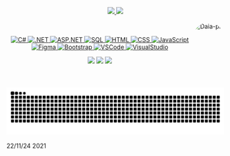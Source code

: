 <div align="center">
  <a href="https://github.com/daiccordeiro">
  <img height="180em" src="https://github-readme-stats.vercel.app/api?username=daiccordeiro&show_icons=true&theme=tokyonight&include_all_commits=true&count_private=true"/>
  <img height="180em" src="https://github-readme-stats.vercel.app/api/top-langs/?username=daiccordeiro&layout=compact&langs_count=7&theme=tokyonight"/>
</div>

<br>

<div align="center">
  <img align="right" alt="Daia-pic" height="150" style="border-radius:100px" src="https://media.giphy.com/media/kJG8W15nQoZvJl7aK8/giphy.gif">   

<br>
  
![C#](https://img.shields.io/badge/C%23-239120.svg?style=for-the-badge&logo=c-sharp&logoColor=white) 
![.NET](https://img.shields.io/badge/.NET-5C2D91.svg?style=for-the-badge&logo=.net&logoColor=white) 
![ASP.NET](https://img.shields.io/badge/.NET-5C2D91.svg?style=for-the-badge&logo=.net&logoColor=white)
![SQL](https://img.shields.io/badge/Sqlserver-07405E.svg?style=for-the-badge&logo=sqlite&logoColor=white) 
![HTML](https://img.shields.io/badge/html%20-%23E34F26.svg?&style=for-the-badge&logo=html5&logoColor=white) 
![CSS](https://img.shields.io/badge/css%20-%231572B6.svg?&style=for-the-badge&logo=css3&logoColor=white)
![JavaScript](https://img.shields.io/badge/javascript-%23323330.svg?style=for-the-badge&logo=javascript&logoColor=%23F7DF1E) 
![Figma](https://img.shields.io/badge/Figma-F24E1E?style=for-the-badge&logo=figma&logoColor=white) 
![Bootstrap](https://img.shields.io/badge/bootstrap-%23563D7C.svg?style=for-the-badge&logo=bootstrap&logoColor=white) 
![VSCode](https://img.shields.io/badge/-vscode-00a8e8?style=for-the-badge&logo=visual-studio-code)
![VisualStudio](https://img.shields.io/badge/-visualstudio-00a8e8?style=for-the-badge&logo=visual-studio)


<!--<div align="center">-->
  <a href="https://www.linkedin.com/in/daiccordeiro" target="_blank"><img src="https://img.shields.io/badge/-LinkedIn-%230077B5?style=for-the-badge&logo=linkedin&logoColor=white"></a>
  <a href="https://www.facebook.com/daiccordeiro" target="_blank"><img src="https://img.shields.io/badge/Facebook-1877F2?style=for-the-badge&logo=facebook&logoColor=white" target="_blank"></a>
  <a href="https://instagram.com/daiccordeiro" target="_blank"><img src="https://img.shields.io/badge/-Instagram-%23E4405F?style=for-the-badge&logo=instagram&logoColor=white" target="_blank"></a>
<!--  <a href ="mailto:daianeccordeiro@gmail.com"><img src="https://img.shields.io/badge/-Gmail-%23333?style=for-the-badge&logo=gmail&logoColor=white" target="_blank"></a>-->
</div>

<!--  <div style="display: inline_block"><br> -->
  <!--<img align="center" alt="Daia-Csharp" height="30" width="40" src="https://raw.githubusercontent.com/devicons/devicon/master/icons/csharp/csharp-original.svg">
  <img align="center" alt="Daia-NET" height="30" width="40" src="https://github.com/devicons/devicon/blob/master/icons/dot-net/dot-net-original.svg">
  <img align="center" alt="Daia-JS" height="30" width="40" src="https://github.com/devicons/devicon/blob/master/icons/javascript/javascript-original.svg">
  <img align="center" alt="Daia-SQL" height="30" width="40" src="https://github.com/devicons/devicon/blob/master/icons/microsoftsqlserver/microsoftsqlserver-plain.svg">
  <img align="center" alt="Daia-HTML" height="30" width="40" src="https://raw.githubusercontent.com/devicons/devicon/master/icons/html5/html5-original.svg">
  <img align="center" alt="Daia-CSS" height="30" width="40" src="https://github.com/devicons/devicon/blob/master/icons/css3/css3-original.svg">
  <img align="right" alt="Daia-pic" height="150" style="border-radius:50px;" src="https://media.giphy.com/media/ktlt3Ic3OAMsyMfSGx/giphy.gif"> -->  
  
  <!--!
  ![NodeJS](https://img.shields.io/badge/node.js-6DA55F?style=for-the-badge&logo=node.js&logoColor=white)
  [C](https://img.shields.io/badge/C%20-%23E34F26.svg?&style=for-the-badge&logo=C&logoColor=white)
  ![C++](https://img.shields.io/badge/c++%20-%2300599C.svg?&style=for-the-badge&logo=c%2B%2B&ogoColor=white)
  ![Python](https://img.shields.io/badge/python%20-%23E34F26.svg?&style=for-the-badge&logo=python&ogoColor=white) 
  ![Java](https://img.shields.io/badge/java-%23ED8B00.svg?style=for-the-badge&logo=java&logoColor=white)  -->


![Snake animation](https://github.com/daiccordeiro/daiccordeiro/blob/output/snake.svg)
 
 <!--<img src="https://raw.githubusercontent.com/daiccordeiro/daiccordeiro/output/snake.svg" alt="Snake animation" />--> 22/11/24
 <!-- ![Snake animation](https://github.com/daiccordeiro/daiccordeiro/blob/output/github-contribution-grid-snake.svg) --> 2021

